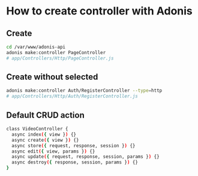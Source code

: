 # How to create controller with Adonis

## Create

```bash
cd /var/www/adonis-api
adonis make:controller PageController
# app/Controllers/Http/PageController.js
```

## Create without selected

```bash
adonis make:controller Auth/RegisterController --type=http
# app/Controllers/Http/Auth/RegisterController.js
```

## Default CRUD action

```bash
class VideoController {
  async index({ view }) {}
  async create({ view }) {}
  async store({ request, response, session }) {}
  async edit({ view, params }) {}
  async update({ request, response, session, params }) {}
  async destroy({ response, session, params }) {}
}
```
